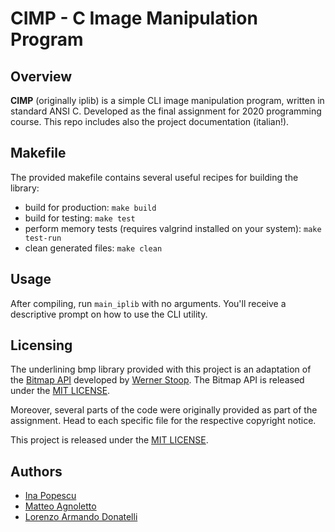 # CIMP - C Image Manipulation Program

## Overview

**CIMP** (originally iplib) is a simple CLI image manipulation program, written in standard ANSI C.
Developed as the final assignment for 2020 programming course. This repo includes also the project documentation (italian!).

## Makefile

The provided makefile contains several useful recipes for building the library:

* build for production: `make build`
* build for testing: `make test`
* perform memory tests (requires valgrind installed on your system): `make test-run`
* clean generated files: `make clean`

## Usage

After compiling, run `main_iplib` with no arguments. You'll receive a descriptive prompt on how to use the CLI utility.

## Licensing

The underlining bmp library provided with this project is an adaptation of the [Bitmap API](https://github.com/wernsey/bitmap) developed by [Werner Stoop](https://github.com/wernsey). The Bitmap API is released under the [MIT LICENSE](./LICENSE_BMP).

Moreover, several parts of the code were originally provided as part of the assignment. Head to each specific file for the respective copyright notice.

This project is released under the [MIT LICENSE](./LICENSE).

## Authors

* [Ina Popescu](https://github.com/Ina-pps)
* [Matteo Agnoletto](https://github.com/EPMatt)
* [Lorenzo Armando Donatelli](https://github.com/Donnyz)
